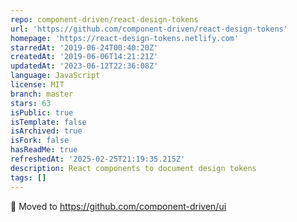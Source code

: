 ```yaml
---
repo: component-driven/react-design-tokens
url: 'https://github.com/component-driven/react-design-tokens'
homepage: 'https://react-design-tokens.netlify.com'
starredAt: '2019-06-24T00:40:20Z'
createdAt: '2019-06-06T14:21:21Z'
updatedAt: '2023-06-12T22:36:08Z'
language: JavaScript
license: MIT
branch: master
stars: 63
isPublic: true
isTemplate: false
isArchived: true
isFork: false
hasReadMe: true
refreshedAt: '2025-02-25T21:19:35.215Z'
description: React components to document design tokens
tags: []
---
```


🚨 Moved to https://github.com/component-driven/ui
